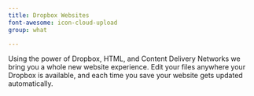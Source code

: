 ```yaml
---
title: Dropbox Websites
font-awesome: icon-cloud-upload
group: what

---
```


Using the power of Dropbox, HTML, and Content Delivery Networks we bring you a whole new website experience. Edit your files anywhere your Dropbox is available, and each time you save your website gets updated automatically.